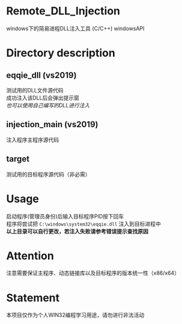 # Remote_DLL_Injection
windows下的简易进程DLL注入工具 (C/C++)
windowsAPI

# Directory description
## eqqie_dll (vs2019)
测试用的DLL文件源代码<br>
成功注入该DLL后会弹出提示窗<br>
*也可以使用自己编写的DLL进行注入*

## injection_main (vs2019)
注入程序主程序源代码<br>

## target
测试用的目标程序源代码（非必需）

# Usage
启动程序(管理员身份)后输入目标程序PID按下回车<br>
程序将尝试把 ```C:\windows\system32\eqqie.dll``` 注入到目标进程中<br>
**以上目录可以自行更改，若注入失败请参考错误提示查找原因**

# Attention
注意需要保证主程序、动态链接库以及目标程序的版本统一性（x86/x64）

# Statement
本项目仅作为个人WIN32编程学习用途，请勿进行非法活动

